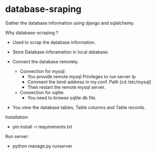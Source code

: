 database-sraping
================

Gather the database information using django and sqlalchemy.

Why database-scraping ?

 - Used to scrap the database information.
 - Store Database inforamation in local database.
 - Connect the database remotely.

    - Connection for mysql:
        - You provide remote mysql Privileges to run server Ip
        - Comment the bind-address in my.conf. Path [cd /etc/mysql]
        - Then restart the remote mysql server.
    - Connection for sqlite:
        - You need to browse sqlite db file.

 - You view the database tables, Table columns and Table records.

Installation:

 - pin install -r requirements.txt

Run server:

 - python manage.py runserver
